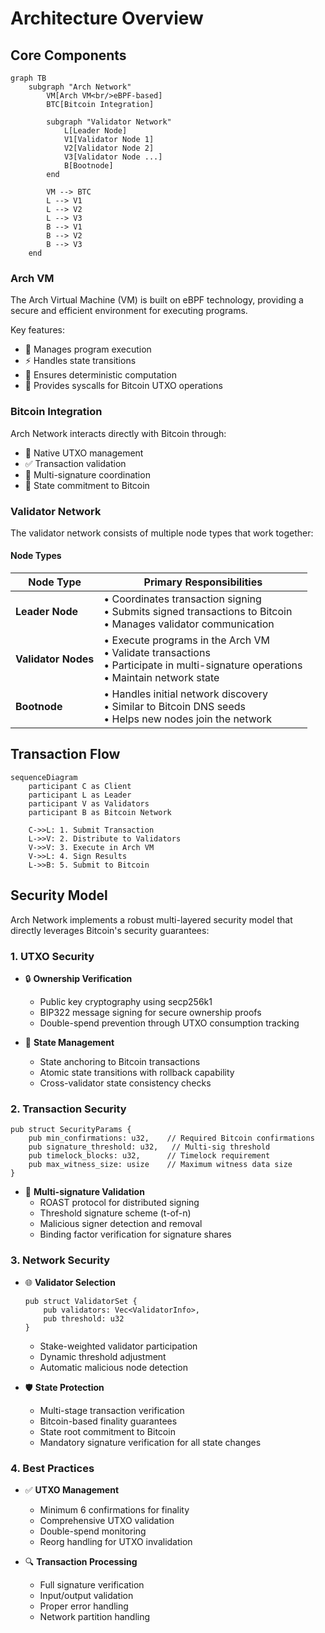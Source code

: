 # Architecture Overview

## Core Components

```mermaid
graph TB
    subgraph "Arch Network"
        VM[Arch VM<br/>eBPF-based]
        BTC[Bitcoin Integration]
        
        subgraph "Validator Network"
            L[Leader Node]
            V1[Validator Node 1]
            V2[Validator Node 2]
            V3[Validator Node ...]
            B[Bootnode]
        end
        
        VM --> BTC
        L --> V1
        L --> V2
        L --> V3
        B --> V1
        B --> V2
        B --> V3
    end
```

### Arch VM
The Arch Virtual Machine (VM) is built on eBPF technology, providing a secure and efficient environment for executing programs.

Key features:
- 🔄 Manages program execution
- ⚡ Handles state transitions
- 🎯 Ensures deterministic computation
- 🔗 Provides syscalls for Bitcoin UTXO operations

### Bitcoin Integration
Arch Network interacts directly with Bitcoin through:
- 💼 Native UTXO management
- ✅ Transaction validation
- 🔐 Multi-signature coordination
- 📝 State commitment to Bitcoin

### Validator Network
The validator network consists of multiple node types that work together:

#### Node Types

| Node Type | Primary Responsibilities |
|-----------|------------------------|
| **Leader Node** | • Coordinates transaction signing<br/>• Submits signed transactions to Bitcoin<br/>• Manages validator communication |
| **Validator Nodes** | • Execute programs in the Arch VM<br/>• Validate transactions<br/>• Participate in multi-signature operations<br/>• Maintain network state |
| **Bootnode** | • Handles initial network discovery<br/>• Similar to Bitcoin DNS seeds<br/>• Helps new nodes join the network |

## Transaction Flow

```mermaid
sequenceDiagram
    participant C as Client
    participant L as Leader
    participant V as Validators
    participant B as Bitcoin Network
    
    C->>L: 1. Submit Transaction
    L->>V: 2. Distribute to Validators
    V->>V: 3. Execute in Arch VM
    V->>L: 4. Sign Results
    L->>B: 5. Submit to Bitcoin
```

## Security Model
Arch Network implements a robust multi-layered security model that directly leverages Bitcoin's security guarantees:

### 1. UTXO Security
- 🔒 **Ownership Verification**
  - Public key cryptography using secp256k1
  - BIP322 message signing for secure ownership proofs
  - Double-spend prevention through UTXO consumption tracking

- 🔗 **State Management**
  - State anchoring to Bitcoin transactions
  - Atomic state transitions with rollback capability
  - Cross-validator state consistency checks

### 2. Transaction Security
```rust,ignore
pub struct SecurityParams {
    pub min_confirmations: u32,    // Required Bitcoin confirmations
    pub signature_threshold: u32,   // Multi-sig threshold
    pub timelock_blocks: u32,      // Timelock requirement
    pub max_witness_size: usize    // Maximum witness data size
}
```

- 📝 **Multi-signature Validation**
  - ROAST protocol for distributed signing
  - Threshold signature scheme (t-of-n)
  - Malicious signer detection and removal
  - Binding factor verification for signature shares

### 3. Network Security
- 🌐 **Validator Selection**
  ```rust,ignore
  pub struct ValidatorSet {
      pub validators: Vec<ValidatorInfo>,
      pub threshold: u32
  }
  ```
  - Stake-weighted validator participation
  - Dynamic threshold adjustment
  - Automatic malicious node detection

- 🛡️ **State Protection**
  - Multi-stage transaction verification
  - Bitcoin-based finality guarantees
  - State root commitment to Bitcoin
  - Mandatory signature verification for all state changes

### 4. Best Practices
- ✅ **UTXO Management**
  - Minimum 6 confirmations for finality
  - Comprehensive UTXO validation
  - Double-spend monitoring
  - Reorg handling for UTXO invalidation

- 🔍 **Transaction Processing**
  - Full signature verification
  - Input/output validation
  - Proper error handling
  - Network partition handling

<!-- Internal -->
[nodes]: nodes.md
[program]: ../program/program.md
[utxo]: ../program/utxo.md

<!-- External -->
[eBPF]: https://ebpf.io/
